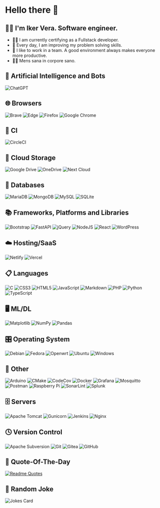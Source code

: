 ### <h1>Hello there 👋</h1>

<h2> 👨‍🦰 I'm Iker Vera. Software engineer.</h2>

- 👨‍💻 I am currently certifying as a Fullstack developer.
- 🔭 Every day, I am improving my problem solving skills.
- 👯 I like to work in a team. A good environment always makes everyone more productive.
- 🏃‍♂️ Mens sana in corpore sano. 

## 🤖 Artificial Intelligence and Bots
![ChatGPT](https://img.shields.io/badge/chatGPT-74aa9c?style=plastic&logo=openai&logoColor=white)

## 🌐 Browsers
![Brave](https://img.shields.io/badge/Brave-FB542B?style=plastic&logo=Brave&logoColor=white)
![Edge](https://img.shields.io/badge/Edge-0078D7?style=plastic&logo=Microsoft-edge&logoColor=white)
![Firefox](https://img.shields.io/badge/Firefox-FF7139?style=plastic&logo=Firefox-Browser&logoColor=white)
![Google Chrome](https://img.shields.io/badge/Google%20Chrome-4285F4?style=plastic&logo=GoogleChrome&logoColor=white)

## 🔬 CI
![CircleCI](https://img.shields.io/badge/circle%20ci-%23161616.svg?style=plastic&logo=circleci&logoColor=white)

## 📂 Cloud Storage
![Google Drive](https://img.shields.io/badge/Google%20Drive-4285F4?style=plastic&logo=googledrive&logoColor=white)
![OneDrive](https://img.shields.io/badge/OneDrive-white?style=plastic&logo=Microsoft%20OneDrive&logoColor=0078D4)
![Next Cloud](https://img.shields.io/badge/Next%20Cloud-0B94DE?style=plastic&logo=nextcloud&logoColor=white)

## 💾 Databases
![MariaDB](https://img.shields.io/badge/MariaDB-003545?style=plastic&logo=mariadb&logoColor=white)
![MongoDB](https://img.shields.io/badge/MongoDB-%234ea94b.svg?style=plastic&logo=mongodb&logoColor=white)
![MySQL](https://img.shields.io/badge/mysql-%2300f.svg?style=plastic&logo=mysql&logoColor=white)
![SQLite](https://img.shields.io/badge/sqlite-%2307405e.svg?style=plastic&logo=sqlite&logoColor=white)

## 📚 Frameworks, Platforms and Libraries
![Bootstrap](https://img.shields.io/badge/bootstrap-%238511FA.svg?style=plastic&logo=bootstrap&logoColor=white)
![FastAPI](https://img.shields.io/badge/FastAPI-005571?style=plastic&logo=fastapi)
![jQuery](https://img.shields.io/badge/jquery-%230769AD.svg?style=jquery&logo=jquery&logoColor=white)
![NodeJS](https://img.shields.io/badge/node.js-6DA55F?style=plastic&logo=node.js&logoColor=white)
![React](https://img.shields.io/badge/react-%2320232a.svg?style=plastic&logo=react&logoColor=%2361DAFB)
![WordPress](https://img.shields.io/badge/WordPress-%23117AC9.svg?style=plastic&logo=WordPress&logoColor=white)

## ☁️ Hosting/SaaS
![Netlify](https://img.shields.io/badge/netlify-%23000000.svg?style=plastic&logo=netlify&logoColor=#00C7B7)
![Vercel](https://img.shields.io/badge/vercel-%23000000.svg?style=plastic&logo=vercel&logoColor=white)

## 📋 Languages
![C](https://img.shields.io/badge/c-%2300599C.svg?style=plastic&logo=c&logoColor=white)
![CSS3](https://img.shields.io/badge/css3-%231572B6.svg?style=plastic&logo=css3&logoColor=white)
![HTML5](https://img.shields.io/badge/html5-%23E34F26.svg?style=plastic&logo=html5&logoColor=white)
![JavaScript](https://img.shields.io/badge/javascript-%23323330.svg?style=plastic&logo=javascript&logoColor=%23F7DF1E)
![Markdown](https://img.shields.io/badge/markdown-%23000000.svg?style=plastic&logo=markdown&logoColor=white)
![PHP](https://img.shields.io/badge/php-%23777BB4.svg?style=plastic&logo=php&logoColor=white)
![Python](https://img.shields.io/badge/python-3670A0?style=plastic&logo=python&logoColor=ffdd54)
![TypeScript](https://img.shields.io/badge/typescript-%23007ACC.svg?style=plastic&logo=typescript&logoColor=white)

## 🖥️ ML/DL
![Matplotlib](https://img.shields.io/badge/Matplotlib-%23ffffff.svg?style=plastic&logo=Matplotlib&logoColor=black)
![NumPy](https://img.shields.io/badge/numpy-%23013243.svg?style=plastic&logo=numpy&logoColor=white)
![Pandas](https://img.shields.io/badge/pandas-%23150458.svg?style=plastic&logo=pandas&logoColor=white)

## 🎛️ Operating System
![Debian](https://img.shields.io/badge/Debian-D70A53?style=plastic&logo=debian&logoColor=white)
![Fedora](https://img.shields.io/badge/Fedora-294172?style=plastic&logo=fedora&logoColor=white)
![Openwrt](https://img.shields.io/badge/OpenWRT-00B5E2?style=plastic&logo=OpenWrt&logoColor=white)
![Ubuntu](https://img.shields.io/badge/Ubuntu-E95420?style=plastic&logo=ubuntu&logoColor=white)
![Windows](https://img.shields.io/badge/Windows-0078D6?style=plastic&logo=windows&logoColor=white)

## 🥅 Other
![Arduino](https://img.shields.io/badge/-Arduino-00979D?style=plastic&logo=Arduino&logoColor=white)
![CMake](https://img.shields.io/badge/CMake-%23008FBA.svg?style=plastic&logo=cmake&logoColor=white)
![CodeCov](https://img.shields.io/badge/codecov-%23ff0077.svg?style=plastic&logo=codecov&logoColor=white)
![Docker](https://img.shields.io/badge/docker-%230db7ed.svg?style=plastic&logo=docker&logoColor=white)
![Grafana](https://img.shields.io/badge/grafana-%23F46800.svg?style=plastic&logo=grafana&logoColor=white)
![Mosquitto](https://img.shields.io/badge/mosquitto-%233C5280.svg?style=plastic&logo=eclipsemosquitto&logoColor=white)
![Postman](https://img.shields.io/badge/Postman-FF6C37?style=plastic&logo=postman&logoColor=white)
![Raspberry Pi](https://img.shields.io/badge/-RaspberryPi-C51A4A?style=plastic&logo=Raspberry-Pi)
![SonarLint](https://img.shields.io/badge/SonarLint-CB2029?style=plastic&logo=SONARLINT&logoColor=white)
![Splunk](https://img.shields.io/badge/splunk-%23000000.svg?style=plastic&logo=splunk&logoColor=white)

## 🗄️ Servers
![Apache Tomcat](https://img.shields.io/badge/apache%20tomcat-%23F8DC75.svg?style=plastic&logo=apache-tomcat&logoColor=black)
![Gunicorn](https://img.shields.io/badge/gunicorn-%298729.svg?style=plastic&logo=gunicorn&logoColor=white)
![Jenkins](https://img.shields.io/badge/jenkins-%232C5263.svg?style=plastic&logo=jenkins&logoColor=white)
![Nginx](https://img.shields.io/badge/nginx-%23009639.svg?style=plastic&logo=nginx&logoColor=white)

## 🕓 Version Control
![Apache Subversion](https://img.shields.io/badge/subversion-%23809CC9.svg?style=plastic&logo=subversion&logoColor=white)
![Git](https://img.shields.io/badge/git-%23F05033.svg?style=plastic&logo=git&logoColor=white)
![Gitea](https://img.shields.io/badge/Gitea-34495E?style=plastic&logo=gitea&logoColor=5D9425)
![GitHub](https://img.shields.io/badge/github-%23121011.svg?style=plastic&logo=github&logoColor=white)

## 📣 Quote-Of-The-Day
[![Readme Quotes](https://quotes-github-readme.vercel.app/api?type=horizontal&theme=dark)](https://github.com/piyushsuthar/github-readme-quotes)

## 🥳 Random Joke
![Jokes Card](https://readme-jokes.vercel.app/api?theme=halloween)

<!--
**oihuka/oihuka** is a ✨ _special_ ✨ repository because its `README.md` (this file) appears on your GitHub profile.

Here are some ideas to get you started:

- 🔭 I’m currently working on ...
- 🌱 I’m currently learning ...
- 👯 I’m looking to collaborate on ...
- 🤔 I’m looking for help with ...
- 💬 Ask me about ...
- 📫 How to reach me: ...
- 😄 Pronouns: ...
- ⚡ Fun fact: ...
-->
